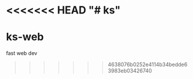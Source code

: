 <<<<<<< HEAD
"# ks" 
=======
# ks-web
fast web dev
>>>>>>> 4638076b0252e4114b34bedde63983eb03426740
